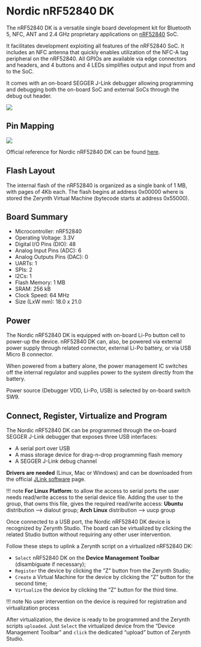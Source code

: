 # Nordic nRF52840 DK

The nRF52840 DK is a versatile single board development kit for Bluetooth 5, NFC, ANT and 2.4 GHz proprietary applications on [nRF52840](https://www.nordicsemi.com/Products/Low-power-short-range-wireless/nRF52840) SoC.

It facilitates development exploiting all features of the nRF52840 SoC. It includes an NFC antenna that quickly enables utilization of the NFC-A tag peripheral on the nRF52840. All GPIOs are available via edge connectors and headers, and 4 buttons and 4 LEDs simplifies output and input from and to the SoC.

It comes with an on-board SEGGER J-Link debugger allowing programming and debugging both the on-board SoC and external SoCs through the debug out header.

![](https://github.com/zerynth/docs/blob/test/docs/reference/boards/nordic_pca10056/docs/img/nordic_nrf52840_dk.jpg?raw=true)

## Pin Mapping

![](https://github.com/zerynth/docs/blob/test/docs/reference/boards/nordic_pca10056/docs/img/nordic_nrf52840_dk_pin_comm.jpg?raw=true)

Official reference for Nordic nRF52840 DK can be found [here](https://www.nordicsemi.com/Software-and-Tools/Development-Kits/nRF52840-DK).

## Flash Layout

The internal flash of the nRF52840 is organized as a single bank of 1 MB, with pages of 4Kb each. The flash begins at address 0x00000 where is stored the Zerynth Virtual Machine (bytecode starts at address 0x55000).

## Board Summary


* Microcontroller: nRF52840
* Operating Voltage: 3.3V
* Digital I/O Pins (DIO): 48
* Analog Input Pins (ADC): 6
* Analog Outputs Pins (DAC): 0
* UARTs: 1
* SPIs: 2
* I2Cs: 1
* Flash Memory: 1 MB
* SRAM: 256 kB
* Clock Speed: 64 MHz
* Size (LxW mm): 18.0 x 21.0

## Power

The Nordic nRF52840 DK is equipped with on-board Li-Po button cell to power-up the device. nRF52840 DK can, also, be powered via external power supply through related connector, external Li-Po battery, or via USB Micro B connector.

When powered from a battery alone, the power management IC switches off the internal regulator and supplies power to the system directly from the battery.

Power source (Debugger VDD, Li-Po, USB) is selected by on-board switch SW9.

## Connect, Register, Virtualize and Program

The Nordic nRF52840 DK can be programmed through the on-board SEGGER J-Link debugger that exposes three USB interfaces:


* A serial port over USB
* A mass storage device for drag-n-drop programming flash memory
* A SEGGER J-Link debug channel

**Drivers are needed** (Linux, Mac or Windows) and can be downloaded from the official
[JLink software](https://www.segger.com/downloads/jlink/#J-LinkSoftwareAndDocumentationPack)
page.

!!! note
	**For Linux Platform**: to allow the access to serial ports the user needs read/write access to the serial device file. Adding the user to the group, that owns this file, gives the required read/write access: **Ubuntu** distribution –> dialout group; **Arch Linux** distribution –> uucp group

Once connected to a USB port, the Nordic nRF52840 DK device is recognized by Zerynth Studio. The board can be virtualized by clicking the related Studio button without requiring any other user intervention.

Follow these steps to uplink a Zerynth script on a virtualized nRF52840 DK:

* ```Select``` nRF52840 DK on the **Device Management Toolbar** (disambiguate if necessary);
* ```Register``` the device by clicking the “Z” button from the Zerynth Studio;
* ```Create``` a Virtual Machine for the device by clicking the “Z” button for the second time;
* ```Virtualize``` the device by clicking the “Z” button for the third time.

!!! note
	No user intervention on the device is required for registration and virtualization process

After virtualization, the device is ready to be programmed and the  Zerynth scripts ```uploaded```. Just ```Select``` the virtualized device from the “Device Management Toolbar” and ```click``` the dedicated “upload” button of Zerynth Studio.
<!--stackedit_data:
eyJoaXN0b3J5IjpbLTY5MjQyOTUwMV19
-->
